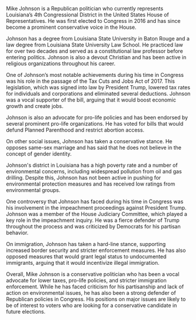 Mike Johnson is a Republican politician who currently represents Louisiana’s 4th Congressional District in the United States House of Representatives. He was first elected to Congress in 2016 and has since become a prominent conservative voice in the House.

Johnson has a degree from Louisiana State University in Baton Rouge and a law degree from Louisiana State University Law School. He practiced law for over two decades and served as a constitutional law professor before entering politics. Johnson is also a devout Christian and has been active in religious organizations throughout his career.

One of Johnson’s most notable achievements during his time in Congress was his role in the passage of the Tax Cuts and Jobs Act of 2017. This legislation, which was signed into law by President Trump, lowered tax rates for individuals and corporations and eliminated several deductions. Johnson was a vocal supporter of the bill, arguing that it would boost economic growth and create jobs.

Johnson is also an advocate for pro-life policies and has been endorsed by several prominent pro-life organizations. He has voted for bills that would defund Planned Parenthood and restrict abortion access.

On other social issues, Johnson has taken a conservative stance. He opposes same-sex marriage and has said that he does not believe in the concept of gender identity.

Johnson's district in Louisiana has a high poverty rate and a number of environmental concerns, including widespread pollution from oil and gas drilling. Despite this, Johnson has not been active in pushing for environmental protection measures and has received low ratings from environmental groups.

One controversy that Johnson has faced during his time in Congress was his involvement in the impeachment proceedings against President Trump. Johnson was a member of the House Judiciary Committee, which played a key role in the impeachment inquiry. He was a fierce defender of Trump throughout the process and was criticized by Democrats for his partisan behavior.

On immigration, Johnson has taken a hard-line stance, supporting increased border security and stricter enforcement measures. He has also opposed measures that would grant legal status to undocumented immigrants, arguing that it would incentivize illegal immigration.

Overall, Mike Johnson is a conservative politician who has been a vocal advocate for lower taxes, pro-life policies, and stricter immigration enforcement. While he has faced criticism for his partisanship and lack of action on environmental issues, he has also been a strong defender of Republican policies in Congress. His positions on major issues are likely to be of interest to voters who are looking for a conservative candidate in future elections.
